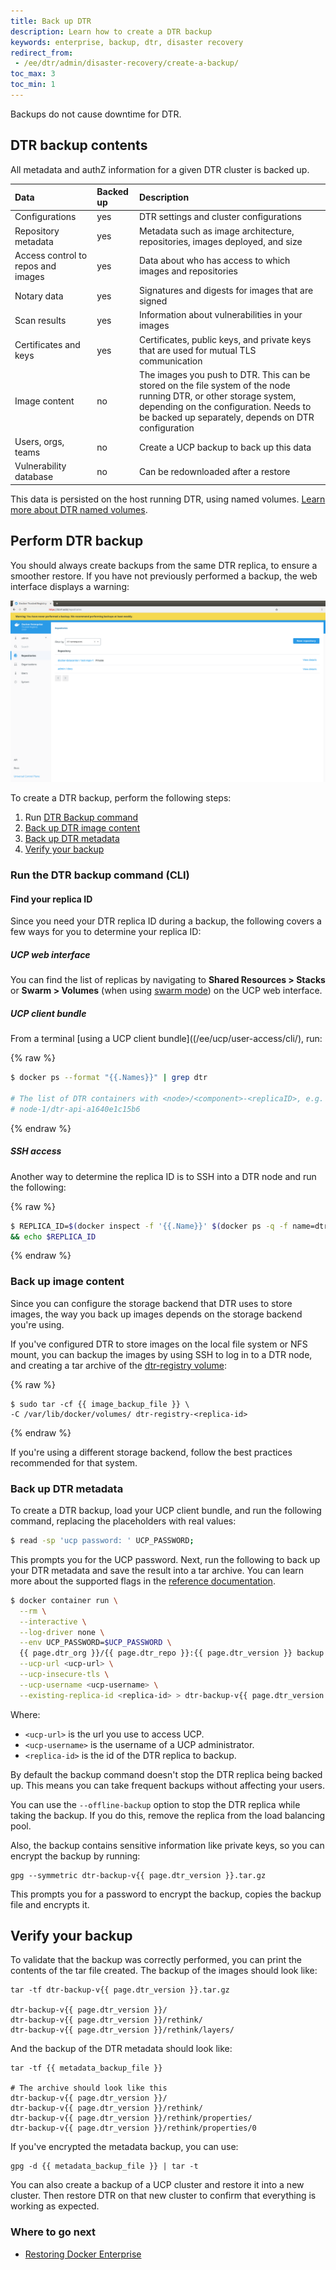 ```yaml
---
title: Back up DTR
description: Learn how to create a DTR backup
keywords: enterprise, backup, dtr, disaster recovery
redirect_from:
 - /ee/dtr/admin/disaster-recovery/create-a-backup/
toc_max: 3
toc_min: 1
---
```


Backups do not cause downtime for DTR.

## DTR backup contents

All metadata and authZ information for a given DTR cluster is backed up.

| Data                               | Backed up | Description                                                    |
|:-----------------------------------|:----------|:---------------------------------------------------------------|
| Configurations                     | yes       | DTR settings and cluster configurations                                                  |
| Repository metadata                | yes       | Metadata such as image architecture, repositories, images deployed, and size                      |
| Access control to repos and images | yes       | Data about who has access to which images and repositories                      |
| Notary data                        | yes       | Signatures and digests for images that are signed              |
| Scan results                       | yes       | Information about vulnerabilities in your images               |
| Certificates and keys              | yes       | Certificates, public keys, and private keys that are used for mutual TLS communication                          |
| Image content                      | no        | The images you push to DTR. This can be stored on the file system of the node running DTR, or other storage system, depending on the configuration. Needs to be backed up separately, depends on DTR configuration |
| Users, orgs, teams                 | no        | Create a UCP backup to back up this data                        |
| Vulnerability database             | no        | Can be redownloaded after a restore                           |

This data is persisted on the host running DTR, using named volumes.
[Learn more about DTR named volumes](/ee/dtr/architecture/).

## Perform DTR backup

You should always create backups from the same DTR replica, to ensure a smoother
restore. If you have not previously performed a backup, the web interface displays a warning:

![](/ee/dtr/images/backup-warning.png)

To create a DTR backup, perform the following steps:

1. Run [DTR Backup command](#run-the-dtr-backup-command-cli)
2. [Back up DTR image content](#back-up-image-content)
3. [Back up DTR metadata](#back-up-dtr-metadata)
4. [Verify your backup](#verify-your-backup)


### Run the DTR backup command (CLI)

#### Find your replica ID

Since you need your DTR replica ID during a backup, the following covers a few ways for you to determine your replica ID:

##### UCP web interface

You can find the list of replicas by navigating to **Shared Resources > Stacks** or **Swarm > Volumes** (when using [swarm mode](/engine/swarm/)) on the UCP web interface. 

##### UCP client bundle

From a terminal [using a UCP client bundle]((/ee/ucp/user-access/cli/), run:

{% raw %}
```bash
$ docker ps --format "{{.Names}}" | grep dtr

# The list of DTR containers with <node>/<component>-<replicaID>, e.g.
# node-1/dtr-api-a1640e1c15b6
```
{% endraw %}


##### SSH access

Another way to determine the replica ID is to SSH into a DTR node and run the following:

{% raw %}
```bash
$ REPLICA_ID=$(docker inspect -f '{{.Name}}' $(docker ps -q -f name=dtr-rethink) | cut -f 3 -d '-')
&& echo $REPLICA_ID
```
{% endraw %}

### Back up image content

Since you can configure the storage backend that DTR uses to store images,
the way you back up images depends on the storage backend you're using.

If you've configured DTR to store images on the local file system or NFS mount,
you can backup the images by using SSH to log in to a DTR node,
and creating a tar archive of the [dtr-registry volume](/ee/dtr/architecture/):

{% raw %}
```none
$ sudo tar -cf {{ image_backup_file }} \
-C /var/lib/docker/volumes/ dtr-registry-<replica-id>
```
{% endraw %}

If you're using a different storage backend, follow the best practices
recommended for that system.


### Back up DTR metadata

To create a DTR backup, load your UCP client bundle, and run the following
command, replacing the placeholders with real values:

```bash
$ read -sp 'ucp password: ' UCP_PASSWORD;
```

This prompts you for the UCP password. Next, run the following to back up your
DTR metadata and save the result into a tar archive. You can learn more about
the supported flags in the [reference
documentation](/reference/dtr/2.7/cli/backup/).

```bash
$ docker container run \
  --rm \
  --interactive \
  --log-driver none \
  --env UCP_PASSWORD=$UCP_PASSWORD \
  {{ page.dtr_org }}/{{ page.dtr_repo }}:{{ page.dtr_version }} backup \
  --ucp-url <ucp-url> \
  --ucp-insecure-tls \
  --ucp-username <ucp-username> \
  --existing-replica-id <replica-id> > dtr-backup-v{{ page.dtr_version }}.tar.gz
```

Where:

* `<ucp-url>` is the url you use to access UCP.
* `<ucp-username>` is the username of a UCP administrator.
* `<replica-id>` is the id of the DTR replica to backup.

By default the backup command doesn't stop the DTR replica being backed up.
This means you can take frequent backups without affecting your users.

You can use the `--offline-backup` option to stop the DTR replica while taking
the backup. If you do this, remove the replica from the load balancing pool.

Also, the backup contains sensitive information
like private keys, so you can encrypt the backup by running:

```none
gpg --symmetric dtr-backup-v{{ page.dtr_version }}.tar.gz
```

This prompts you for a password to encrypt the backup, copies the backup file
and encrypts it.

## Verify your backup

To validate that the backup was correctly performed, you can print the contents
of the tar file created. The backup of the images should look like:

```none
tar -tf dtr-backup-v{{ page.dtr_version }}.tar.gz

dtr-backup-v{{ page.dtr_version }}/
dtr-backup-v{{ page.dtr_version }}/rethink/
dtr-backup-v{{ page.dtr_version }}/rethink/layers/
```

And the backup of the DTR metadata should look like:

```none
tar -tf {{ metadata_backup_file }}

# The archive should look like this
dtr-backup-v{{ page.dtr_version }}/
dtr-backup-v{{ page.dtr_version }}/rethink/
dtr-backup-v{{ page.dtr_version }}/rethink/properties/
dtr-backup-v{{ page.dtr_version }}/rethink/properties/0
```

If you've encrypted the metadata backup, you can use:

```none
gpg -d {{ metadata_backup_file }} | tar -t
```

You can also create a backup of a UCP cluster and restore it into a new
cluster. Then restore DTR on that new cluster to confirm that everything is
working as expected.

### Where to go next
- [Restoring Docker Enterprise](/ee/admin/restore/)

